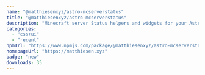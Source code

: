 ```yaml
---
name: "@matthiesenxyz/astro-mcserverstatus"
title: "@matthiesenxyz/astro-mcserverstatus"
description: "Minecraft server Status helpers and widgets for your Astro site"
categories:
  - "css+ui"
  - "recent"
npmUrl: "https://www.npmjs.com/package/@matthiesenxyz/astro-mcserverstatus"
homepageUrl: "https://matthiesen.xyz"
badge: "new"
downloads: 35
---
```

